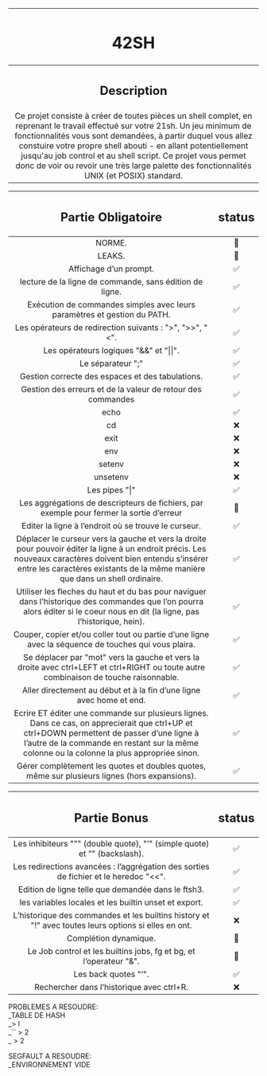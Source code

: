| <h1 background-color: black>42SH</h1> |
| :-----------:|
| <h2>Description</h2> |
| Ce projet consiste à créer de toutes pièces un shell complet, en reprenant le travail effectué sur votre 21sh. Un jeu minimum de fonctionnalités vous sont demandées, à partir duquel vous allez constuire votre propre shell abouti - en allant potentiellement jusqu'au job control et au shell script. Ce projet vous permet donc de voir ou revoir une très large palette des fonctionnalités UNIX (et POSIX) standard. |

| <h2>Partie Obligatoire</h2> | <h2>status</h2> |
| :-----------: | :-----------:|
| NORME. | 🐌 |
| LEAKS. | 🐌 |
| Affichage d’un prompt. | ✅ |
| lecture de la ligne de commande, sans édition de ligne. | ✅ |
| Exécution de commandes simples avec leurs paramètres et gestion du PATH. | ✅ |
| Les opérateurs de redirection suivants : ">", ">>", "<". | ✅ |
| Les opérateurs logiques "&&" et "\|\|". | ✅ |
| Le séparateur ";" | ✅ |
| Gestion correcte des espaces et des tabulations. | ✅ |
| Gestion des erreurs et de la valeur de retour des commandes | ✅ |
| echo | ✅ |
| cd | ❌ |
| exit | ❌ |
| env | ❌ |
| setenv | ❌ |
| unsetenv | ❌ |
| Les pipes "\|" | ✅ |
| Les aggrégations de descripteurs de fichiers, par exemple pour fermer la sortie d’erreur | 🐢 |
| Editer la ligne à l’endroit où se trouve le curseur. | ✅ |
| Déplacer le curseur vers la gauche et vers la droite pour pouvoir éditer la ligne à un endroit précis. Les nouveaux caractères doivent bien entendu s’insérer entre les caractères existants de la même manière que dans un shell ordinaire.| ✅ |
| Utiliser les fleches du haut et du bas pour naviguer dans l’historique des commandes que l’on pourra alors éditer si le coeur nous en dit (la ligne, pas l’historique, hein).| ✅ |
| Couper, copier et/ou coller tout ou partie d’une ligne avec la séquence de touches qui vous plaira.| ✅ |
| Se déplacer par "mot" vers la gauche et vers la droite avec ctrl+LEFT et ctrl+RIGHT ou toute autre combinaison de touche raisonnable.| ✅ |
| Aller directement au début et à la fin d’une ligne avec home et end. | ✅ |
| Ecrire ET éditer une commande sur plusieurs lignes. Dans ce cas, on apprecierait que ctrl+UP et ctrl+DOWN permettent de passer d’une ligne à l’autre de la commande en restant sur la même colonne ou la colonne la plus appropriée sinon.| ✅ |
| Gérer complètement les quotes et doubles quotes, même sur plusieurs lignes (hors expansions).| ✅ |


| <h2>Partie Bonus</h2> | <h2>status</h2> |
| :-----------: | :-----------:|
| Les inhibiteurs """ (double quote), "’" (simple quote) et "\" (backslash). | ✅ |
| Les redirections avancées : l’aggrégation des sorties de fichier et le heredoc "<<". | ✅ |
| Edition de ligne telle que demandée dans le ftsh3. | ✅ |
| les variables locales et les builtin unset et export. | ✅ |
| L’historique des commandes et les builtins history et "!" avec toutes leurs options si elles en ont. | ❌ |
| Complétion dynamique. | 🐢 |
| Le Job control et les builtins jobs, fg et bg, et l’operateur "&". | 🐌 |
| Les back quotes "‘". | ✅ |
| Rechercher dans l’historique avec ctrl+R. | ❌ |

PROBLEMES A RESOUDRE:<br/>
\_TABLE DE HASH<br/>
\_\> l<br/>
\_\`\` > 2<br/>
\_  > 2<br/>

SEGFAULT A RESOUDRE:<br/>
\_ENVIRONNEMENT VIDE
